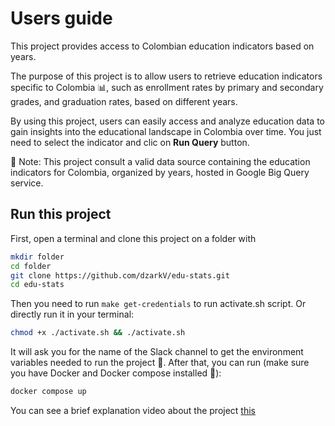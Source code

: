 # Users guide

This project provides access to Colombian education indicators based on years.

The purpose of this project is to allow users to retrieve education indicators specific to Colombia :bar_chart:, such as enrollment rates by primary and secondary grades, and graduation rates, based on different years.

By using this project, users can easily access and analyze education data to gain insights into the educational landscape in Colombia over time. You just need to select the indicator and clic on **Run Query** button.

:notebook_with_decorative_cover: Note: This project consult a valid data source containing the education indicators for Colombia, organized by years, hosted in Google Big Query service.

## Run this project

First, open a terminal and clone this project on a folder with

```bash
mkdir folder
cd folder
git clone https://github.com/dzarkV/edu-stats.git
cd edu-stats 
```

Then you need to run `make get-credentials` to run activate.sh script. Or directly run it in your terminal:

```bash
chmod +x ./activate.sh && ./activate.sh
```

It will ask you for the name of the Slack channel to get the environment variables needed to run the project :closed_lock_with_key:.
After that, you can run (make sure you have Docker and Docker compose installed :whale2:):

```bash
docker compose up
```

You can see a brief explanation video about the project [this](https://youtu.be/AzVhnX6oH7w)
